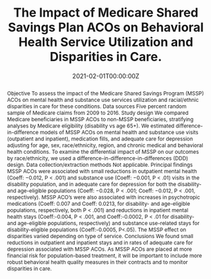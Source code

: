 ---
title: "The Impact of Medicare Shared Savings Plan ACOs on Behavioral Health Service Utilization and Disparities in Care."

authors:
- "Andrea Acevedo"
- "Brian O. Mullin"
- "Ana M. Progovac"
- "admin"
- "J. Michael McWilliams"
- "Benjamin L. Cook"
date: "2021-02-01T00:00:00Z"
doi: "10.1111/1475-6773.13625"
venue: "Health Services Research"
publishDate: "2017-01-01T00:00:00Z"
publication_types: ["2"]
abstract: "Objective
To assess the impact of the Medicare Shared Savings Program (MSSP) ACOs on mental health and substance use services utilization and racial/ethnic disparities in care for these conditions.

Data sources
Five percent random sample of Medicare claims from 2009 to 2016.

Study design
We compared Medicare beneficiaries in MSSP ACOs to non-MSSP beneficiaries, stratifying analyses by Medicare eligibility (disability vs age 65+). We estimated difference-in-difference models of MSSP ACOs on mental health and substance use visits (outpatient and inpatient), medication fills, and adequate care for depression adjusting for age, sex, race/ethnicity, region, and chronic medical and behavioral health conditions. To examine the differential impact of MSSP on our outcomes by race/ethnicity, we used a difference-in-difference-in-differences (DDD) design.

Data collection/extraction methods
Not applicable.

Principal findings
MSSP ACOs were associated with small reductions in outpatient mental health (Coeff: −0.012, P < .001) and substance use (Coeff: −0.001, P < .01) visits in the disability population, and in adequate care for depression for both the disability- and age-eligible populations (Coeff: −0.028, P < .001; Coeff: −0.012, P < .001, respectively). MSSP ACO’s were also associated with increases in psychotropic medications (Coeff: 0.007 and Coeff: 0.0213, for disability- and age-eligible populations, respectively, both P < .001) and reductions in inpatient mental health stays (Coeff:-0.004, P < .001, and Coeff:-0.0002, P < .01 for disability- and age-eligible populations, respectively) and substance use-related stays for disability-eligible populations (Coeff:-0.0005, P<.05). The MSSP effect on disparities varied depending on type of service.

Conclusions
We found small reductions in outpatient and inpatient stays and in rates of adequate care for depression associated with MSSP ACOs. As MSSP ACOs are placed at more financial risk for population-based treatment, it will be important to include more robust behavioral health quality measures in their contracts and to monitor disparities in care."
summary: "Acevedo, A., Mullin, B. O., Progovac, A. M., Caputi, T. L., McWilliams, J. M., & Cook, B. L. (2021). Impact of the Medicare Shared Savings Program on utilization of mental health and substance use services by eligibility and race/ethnicity. Health Services Research. doi:10.1111/1475-6773.13625"
tags: 
featured: false
links:
- name: Paper Link
  url: "https://onlinelibrary.wiley.com/doi/10.1111/1475-6773.13625"
url_pdf: "/files/HSR-2021.pdf"
image:
  focal_point: ""
  preview_only: false
---